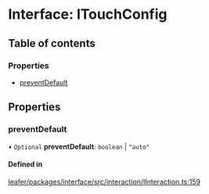 # Interface: ITouchConfig

## Table of contents

### Properties

- [preventDefault](ITouchConfig.md#preventdefault)

## Properties

### preventDefault

• `Optional` **preventDefault**: `boolean` \| ``"auto"``

#### Defined in

[leafer/packages/interface/src/interaction/IInteraction.ts:159](https://github.com/leaferjs/leafer/blob/0c6b9de/packages/interface/src/interaction/IInteraction.ts#L159)
